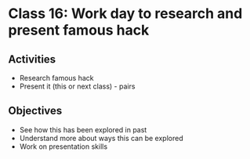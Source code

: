 
# Class 16: Work day to research and present famous hack

## Activities
  - Research famous hack
  - Present it (this or next class) - pairs

## Objectives
  - See how this has been explored in past  
  - Understand more about ways this can be explored
  - Work on presentation skills
